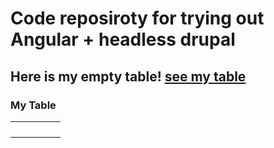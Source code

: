# Code reposiroty for trying out Angular + headless drupal

## Here is my empty table! [see my table](#my-table)






















































### My Table
||||||
|-|-|-|-|-|
||||||
||||||
||||||
||||||
